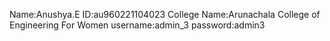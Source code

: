 Name:Anushya.E
ID:au960221104023
College Name:Arunachala College of Engineering For Women
username:admin_3
password:admin3
